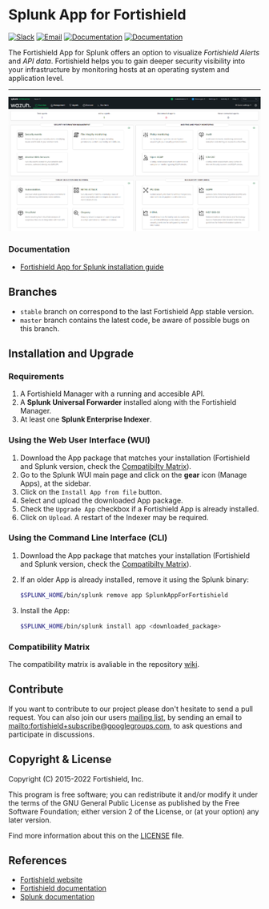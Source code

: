 # Splunk App for Fortishield

[![Slack](https://img.shields.io/badge/slack-join-blue.svg)](https://fortishield.github.io/community/join-us-on-slack/)
[![Email](https://img.shields.io/badge/email-join-blue.svg)](https://groups.google.com/forum/#!forum/fortishield)
[![Documentation](https://img.shields.io/badge/docs-view-green.svg)](https://fortishield.github.io/documentation)
[![Documentation](https://img.shields.io/badge/web-view-green.svg)](https://fortishield.github.io)

 The Fortishield App for Splunk offers an option to visualize _Fortishield Alerts_ and _API data_. Fortishield helps you to gain deeper security visibility into your infrastructure by monitoring hosts at an operating system and application level.
* * *
![Overview](SplunkOverview.png)
### Documentation

- [Fortishield App for Splunk installation guide](https://fortishield.github.io/documentation/current/deployment-options/splunk/index.html)

## Branches

- `stable` branch on correspond to the last Fortishield App stable version.
- `master` branch contains the latest code, be aware of possible bugs on this branch.

## Installation and Upgrade

### Requirements
1. A Fortishield Manager with a running and accesible API.
2. A __Splunk Universal Forwarder__ installed along with the Fortishield Manager.
3. At least one __Splunk Enterprise Indexer__.

### Using the Web User Interface (WUI)

1. Download the App package that matches your installation (Fortishield and Splunk version, check the [Compatibilty Matrix](#compatibility-matrix)).
2. Go to the Splunk WUI main page and click on the **gear** icon (Manage Apps), at the sidebar.
3. Click on the `Install App from file` button.
4. Select and upload the downloaded App package.
5. Check the `Upgrade App` checkbox if a Fortishield App is already installed.
6. Click on `Upload`. A restart of the Indexer may be required.

### Using the Command Line Interface (CLI)

1. Download the App package that matches your installation (Fortishield and Splunk version, check the [Compatibilty Matrix](#compatibility-matrix)).
2. If an older App is already installed, remove it using the Splunk binary:
    
    ```bash
    $SPLUNK_HOME/bin/splunk remove app SplunkAppForFortishield
    ```
3. Install the App:

    ```bash
    $SPLUNK_HOME/bin/splunk install app <downloaded_package>
    ```

### Compatibility Matrix

The compatibility matrix is avaliable in the repository [wiki](https://github.com/fortishield/fortishield-splunk/wiki/Compatibility).

## Contribute

If you want to contribute to our project please don't hesitate to send a pull request. You can also join our users [mailing list](https://groups.google.com/d/forum/fortishield), by sending an email to <mailto:fortishield+subscribe@googlegroups.com>, to ask questions and participate in discussions.

## Copyright & License

Copyright (C) 2015-2022 Fortishield, Inc.

This program is free software; you can redistribute it and/or modify it under the terms of the GNU General Public License as published by the Free Software Foundation; either version 2 of the License, or (at your option) any later version.

Find more information about this on the [LICENSE](LICENSE) file.

## References

-   [Fortishield website](https://fortishield.github.io)
-   [Fortishield documentation](https://fortishield.github.io/documentation)
-   [Splunk documentation](http://docs.splunk.com/Documentation)
